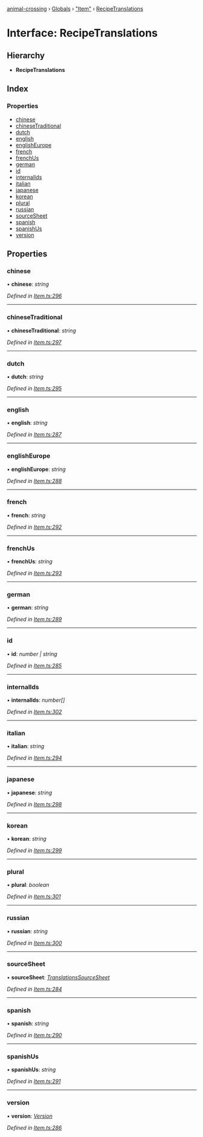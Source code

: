 [animal-crossing](../README.md) › [Globals](../globals.md) › ["Item"](../modules/_item_.md) › [RecipeTranslations](_item_.recipetranslations.md)

# Interface: RecipeTranslations

## Hierarchy

* **RecipeTranslations**

## Index

### Properties

* [chinese](_item_.recipetranslations.md#chinese)
* [chineseTraditional](_item_.recipetranslations.md#chinesetraditional)
* [dutch](_item_.recipetranslations.md#dutch)
* [english](_item_.recipetranslations.md#english)
* [englishEurope](_item_.recipetranslations.md#englisheurope)
* [french](_item_.recipetranslations.md#french)
* [frenchUs](_item_.recipetranslations.md#frenchus)
* [german](_item_.recipetranslations.md#german)
* [id](_item_.recipetranslations.md#id)
* [internalIds](_item_.recipetranslations.md#internalids)
* [italian](_item_.recipetranslations.md#italian)
* [japanese](_item_.recipetranslations.md#japanese)
* [korean](_item_.recipetranslations.md#korean)
* [plural](_item_.recipetranslations.md#plural)
* [russian](_item_.recipetranslations.md#russian)
* [sourceSheet](_item_.recipetranslations.md#sourcesheet)
* [spanish](_item_.recipetranslations.md#spanish)
* [spanishUs](_item_.recipetranslations.md#spanishus)
* [version](_item_.recipetranslations.md#version)

## Properties

###  chinese

• **chinese**: *string*

*Defined in [Item.ts:296](https://github.com/Norviah/animal-crossing/blob/415ee2a/module/types/Item.ts#L296)*

___

###  chineseTraditional

• **chineseTraditional**: *string*

*Defined in [Item.ts:297](https://github.com/Norviah/animal-crossing/blob/415ee2a/module/types/Item.ts#L297)*

___

###  dutch

• **dutch**: *string*

*Defined in [Item.ts:295](https://github.com/Norviah/animal-crossing/blob/415ee2a/module/types/Item.ts#L295)*

___

###  english

• **english**: *string*

*Defined in [Item.ts:287](https://github.com/Norviah/animal-crossing/blob/415ee2a/module/types/Item.ts#L287)*

___

###  englishEurope

• **englishEurope**: *string*

*Defined in [Item.ts:288](https://github.com/Norviah/animal-crossing/blob/415ee2a/module/types/Item.ts#L288)*

___

###  french

• **french**: *string*

*Defined in [Item.ts:292](https://github.com/Norviah/animal-crossing/blob/415ee2a/module/types/Item.ts#L292)*

___

###  frenchUs

• **frenchUs**: *string*

*Defined in [Item.ts:293](https://github.com/Norviah/animal-crossing/blob/415ee2a/module/types/Item.ts#L293)*

___

###  german

• **german**: *string*

*Defined in [Item.ts:289](https://github.com/Norviah/animal-crossing/blob/415ee2a/module/types/Item.ts#L289)*

___

###  id

• **id**: *number | string*

*Defined in [Item.ts:285](https://github.com/Norviah/animal-crossing/blob/415ee2a/module/types/Item.ts#L285)*

___

###  internalIds

• **internalIds**: *number[]*

*Defined in [Item.ts:302](https://github.com/Norviah/animal-crossing/blob/415ee2a/module/types/Item.ts#L302)*

___

###  italian

• **italian**: *string*

*Defined in [Item.ts:294](https://github.com/Norviah/animal-crossing/blob/415ee2a/module/types/Item.ts#L294)*

___

###  japanese

• **japanese**: *string*

*Defined in [Item.ts:298](https://github.com/Norviah/animal-crossing/blob/415ee2a/module/types/Item.ts#L298)*

___

###  korean

• **korean**: *string*

*Defined in [Item.ts:299](https://github.com/Norviah/animal-crossing/blob/415ee2a/module/types/Item.ts#L299)*

___

###  plural

• **plural**: *boolean*

*Defined in [Item.ts:301](https://github.com/Norviah/animal-crossing/blob/415ee2a/module/types/Item.ts#L301)*

___

###  russian

• **russian**: *string*

*Defined in [Item.ts:300](https://github.com/Norviah/animal-crossing/blob/415ee2a/module/types/Item.ts#L300)*

___

###  sourceSheet

• **sourceSheet**: *[TranslationsSourceSheet](../enums/_item_.translationssourcesheet.md)*

*Defined in [Item.ts:284](https://github.com/Norviah/animal-crossing/blob/415ee2a/module/types/Item.ts#L284)*

___

###  spanish

• **spanish**: *string*

*Defined in [Item.ts:290](https://github.com/Norviah/animal-crossing/blob/415ee2a/module/types/Item.ts#L290)*

___

###  spanishUs

• **spanishUs**: *string*

*Defined in [Item.ts:291](https://github.com/Norviah/animal-crossing/blob/415ee2a/module/types/Item.ts#L291)*

___

###  version

• **version**: *[Version](../enums/_item_.version.md)*

*Defined in [Item.ts:286](https://github.com/Norviah/animal-crossing/blob/415ee2a/module/types/Item.ts#L286)*
